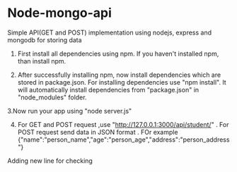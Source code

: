 # Node-mongo-api
Simple API(GET and POST) implementation using nodejs, express and mongodb for storing data

1. First install all dependencies using npm. If you haven't installed npm, than install npm.

2. After successfully installing npm, now install dependencies which are stored in package.json. For installing dependencies use "npm install". It will automatically install dependencies from "package.json" in "node_modules" folder.

3.Now run your app using "node server.js"

4. For GET and POST request ,use "http://127.0.0.1:3000/api/student/" . For POST request send data in JSON format . FOr example {"name":"person_name","age":"person_age","address":"person_address"} 

Adding new line for checking
